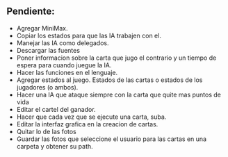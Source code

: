 ## Pendiente:

- Agregar MiniMax.
- Copiar los estados para que las IA trabajen con el.
- Manejar las IA como delegados.
- Descargar las fuentes
- Poner informacion sobre la carta que jugo el contrario y un tiempo de espera para cuando juegue la IA.
- Hacer las funciones en el lenguaje.
- Agregar estados al juego. Estados de las cartas o estados de los jugadores (o ambos).
- Hacer una IA que ataque siempre con la carta que quite mas puntos de vida
- Editar el cartel del ganador.
- Hacer que cada vez que se ejecute una carta, suba.
- Editar la interfaz grafica en la creacion de cartas.
- Quitar lo de las fotos
- Guardar las fotos que seleccione el usuario para las cartas en una carpeta y obtener su path.